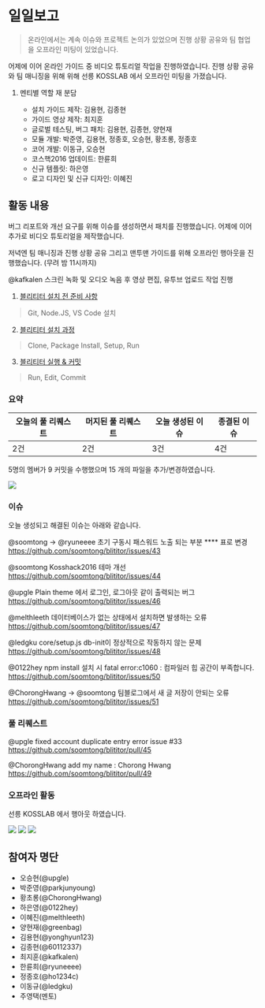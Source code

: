 # 일일보고

> 온라인에서는 계속 이슈와 프로젝트 논의가 있었으며 진행 상황 공유와 팀 협업을 오프라인 미팅이 있었습니다.

어제에 이어 온라인 가이드 중 비디오 튜토리얼 작업을 진행하였습니다.
진행 상황 공유와 팀 매니징을 위해 위해 선릉 KOSSLAB 에서 오프라인 미팅을 가졌습니다.

1. 멘티별 역할 재 분담

    - 설치 가이드 제작: 김용현, 김종현
    - 가이드 영상 제작: 최지훈
    - 글로벌 테스팅, 버그 패치: 김용현, 김종현, 양현재
    - 모듈 개발: 박준영, 김용현, 정종호, 오승현, 황초롱, 정종호
    - 코어 개발: 이동규, 오승현
    - 코스핵2016 업데이트: 한륜희
    - 신규 템플릿: 하은영
    - 로고 디자인 및 신규 디자인: 이혜진

## 활동 내용

버그 리포트와 개선 요구를 위해 이슈를 생성하면서 패치를 진행했습니다. 어제에 이어 추가로 비디오 튜토리얼을 제작했습니다.

저녁엔 팀 매니징과 진행 상황 공유 그리고 맨투맨 가이드를 위해 오프라인 행아웃을 진행했습니다. (무려 밤 11시까지)

@kafkalen
스크린 녹화 및 오디오 녹음 후 영상 편집, 유투브 업로드 작업 진행

1. [블리티터 설치 전 준비 사항](https://www.youtube.com/watch?v=KAI_bsBqj0Y)

  > Git, Node.JS, VS Code 설치

2. [블리티터 설치 과정](https://www.youtube.com/watch?v=bnkFwKsgWeU)

  > Clone, Package Install, Setup, Run

3. [블리티터 실행 & 커밋](https://www.youtube.com/watch?v=63lpJD36cnM)

  > Run, Edit, Commit

### 요약

| 오늘의 풀 리퀘스트 | 머지된 풀 리퀘스트 | 오늘 생성된 이슈 | 종결된 이슈 |
| --- | --- | --- | --- |
| 2건 | 2건 | 3건 | 4건 |

5명의 멤버가 9 커밋을 수행했으며 15 개의 파일을 추가/변경하였습니다.

![](https://dl.dropboxusercontent.com/u/53671575/kosshack2016-team8-2016-09-27-1.png)

### 이슈

오늘 생성되고 해결된 이슈는 아래와 같습니다.

@soomtong -> @ryuneeee
초기 구동시 패스워드 노출 되는 부분 **** 표로 변경 https://github.com/soomtong/blititor/issues/43

@soomtong
Kosshack2016 테마 개선 https://github.com/soomtong/blititor/issues/44

@upgle 
Plain theme 에서 로그인, 로그아웃 같이 출력되는 버그 https://github.com/soomtong/blititor/issues/46

@melthleeth 
데이터베이스가 없는 상태에서 설치하면 발생하는 오류 https://github.com/soomtong/blititor/issues/47

@ledgku
core/setup.js db-init이 정상적으로 작동하지 않는 문제 https://github.com/soomtong/blititor/issues/48

@0122hey 
npm install 설치 시 fatal error:c1060 : 컴파일러 힙 공간이 부족합니다. https://github.com/soomtong/blititor/issues/50

@ChorongHwang -> @soomtong
팀블로그에서 새 글 저장이 안되는 오류 https://github.com/soomtong/blititor/issues/51

### 풀 리퀘스트

@upgle
fixed account duplicate entry error issue #33 https://github.com/soomtong/blititor/pull/45

@ChorongHwang 
add my name : Chorong Hwang https://github.com/soomtong/blititor/pull/49

### 오프라인 활동

선릉 KOSSLAB 에서 행아웃 하였습니다.

![](https://dl.dropboxusercontent.com/u/53671575/kosshack2016-team8-2016-09-27-2.png)
![](https://dl.dropboxusercontent.com/u/53671575/kosshack2016-team8-2016-09-27-4.png)
![](https://dl.dropboxusercontent.com/u/53671575/kosshack2016-team8-2016-09-27-5.png)

## 참여자 명단

- 오승현(@upgle)
- 박준영(@parkjunyoung)
- 황초롱(@ChorongHwang)
- 하은영(@0122hey)
- 이혜진(@melthleeth)
- 양현재(@greenbag)
- 김용현(@yonghyun123)
- 김종현(@60112337)
- 최지훈(@kafkalen)
- 한륜희(@ryuneeee)
- 정종호(@ho1234c)
- 이동규(@ledgku)
- 주영택(멘토)
